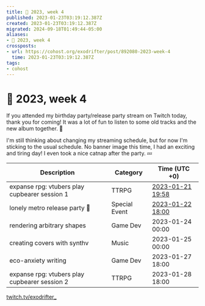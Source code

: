 ```yaml
---
title: 📅 2023, week 4
published: 2023-01-23T03:19:12.387Z
created: 2023-01-23T03:19:12.387Z
migrated: 2024-09-18T01:49:44-05:00
aliases:
- 📅 2023, week 4
crossposts:
- url: https://cohost.org/exodrifter/post/892080-2023-week-4
  time: 2023-01-23T03:19:12.387Z
tags:
- cohost
---
```


# 📅 2023, week 4

If you attended my birthday party/release party stream on Twitch today, thank you for coming! It was a lot of fun to listen to some old tracks and the new album together. 💖

I'm still thinking about changing my streaming schedule, but for now I'm sticking to the usual schedule. No banner image this time, I had an exciting and tiring day! I even took a nice catnap after the party. 💤

|Description|Category|Time (UTC +0)|
|---|---|---|
|expanse rpg: vtubers play cupbearer session 1|TTRPG|[2023-01-21 19:58](../vods/20230121195847.md)|
|lonely metro release party 🎵|Special Event|[2023-01-22 18:00](../vods/20230122175201.md)|
|rendering arbitrary shapes|Game Dev|2023-01-24 00:00|
|creating covers with synthv|Music|2023-01-25 00:00|
|eco-anxiety writing|Game Dev|2023-01-27 18:00|
|expanse rpg: vtubers play cupbearer session 2|TTRPG|2023-01-28 18:00|

[twitch.tv/exodrifter_](https://twitch.tv/exodrifter_)
